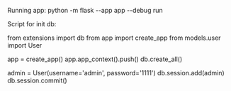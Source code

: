 Running app:
python -m flask --app app --debug run

Script for init db:

from extensions import db
from app import create_app
from models.user import User

app = create_app()
app.app_context().push()
db.create_all()

admin = User(username='admin', password='1111')
db.session.add(admin)
db.session.commit()

